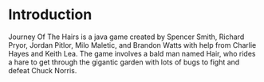 # Introduction #
Journey Of The Hairs is a java game created by Spencer Smith, Richard Pryor, Jordan Pitlor, Milo Maletic, and Brandon Watts with help from Charlie Hayes and Keith Lea. The game involves a bald man named Hair, who rides a hare to get through the gigantic garden with lots of bugs to fight and defeat Chuck Norris.